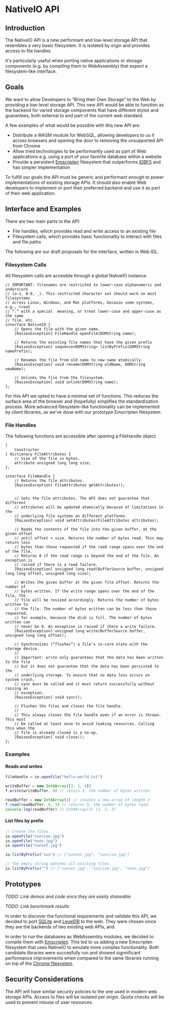 # NativeIO API

## Introduction

The NativeIO API is a new performant and low-level storage API that resembles a very basic filesystem. It is isolated by orgin and provides access to file handles. 


It's particularly useful when porting native applications or storage components (e.g. by compiling them to WebAssembly) that expect a filesystem-like interface.


## Goals

We want to allow Developers to “Bring their Own Storage” to the Web by providing a low-level storage API. This new API would be able to function as the backend for varied storage components that have different styles and guarantees, both external to and part of the current web standard.

A few examples of what would be possible with this new API are:
*	Distribute a WASM module for WebSQL, allowing developers to us it across browsers and opening the door to removing the unsupported API from Chrome
*	Allow tried technologies to be performantly used as part of Web applications e.g. using a port of your favorite database within a website
*	Provide a persistent [Emscripten](https://emscripten.org/) filesystem that outperforms [IDBFS](https://emscripten.org/docs/api_reference/Filesystem-API.html#filesystem-api-idbfs) and has simpler implementation

To fulfill our goals the API must be generic and performant enough to power implementations of existing storage APIs. It should also enable Web developers to implement or port their preferred backend and use it as part of their web application.

## Interface and Examples

There are two main parts to the API:

*	File handles, which provides read and write access to an existing file
*	Filesystem calls, which provides basic functionality to interact with files and file paths

The following are our draft proposals for the interface, written in Web IDL.

### Filesystem Calls

All filesystem calls are accesible through a global NativeIO instance.

```webidl
// IMPORTANT: filenames are restricted to lower-case alphanumeric and underscore
// (a-z, 0-9, _). This restricted character set should work on most filesystems
// across Linux, Windows, and Mac platforms, because some systems, e.g., treat
// “.” with a special  meaning, or treat lower-case and upper-case as the same
// file, etc.
interface NativeIO {
    // Opens the file with the given name.
    [RaisesException] FileHandle openFile(DOMString name);

    // Returns the existing file names that have the given prefix
    [RaisesException] sequence<DOMString> listByPrefix(DOMString namePrefix);

    // Renames the file from old name to new name atomically.
    [RaisesException] void rename(DOMString oldName, DOMString newName);

    // Unlinks the file from the filesystem.
    [RaisesException] void unlink(DOMString name);
};
```

For this API we opted to have a minimal set of functions. This reduces the surface area of the browser and (hopefully) simplifies the standardization process. More advanced filesystem-like functionality can be implemented by client libraries, as we've done with our prototype Emscripten filesystem.


### File Handles

The following functions are accessible after opening a FileHandle object.

```webidl
[
    Constructor
] dictionary FileAttributes {
    // Size of the file in bytes.
    attribute unsigned long long size;
};

interface FileHandle {
    // Returns the file attributes.
    [RaisesException] FileAttributes getAttributes();


    // Sets the file attributes. The API does not guarantee that different
    // attributes will be updated atomically because of limitations in the
    // underlying file systems on different platforms.
    [RaisesException] void setAttributes(FileAttributes attributes);

    // Reads the contents of the file into the given buffer, at the given offset
    // until offset + size. Returns the number of bytes read. This may return less
    // bytes than those requested if the read range spans over the end of the file.
    // Returns 0 if the read range is beyond the end of the file. An exception is
    // raised if there is a read failure.
    [RaisesException] unsigned long read(BufferSource buffer, unsigned long long offset, unsigned long size);

    // Writes the given buffer at the given file offset. Returns the number of
    // bytes written. If the write range spans over the end of the file, the
    // file will be resized accordingly. Returns the number of bytes written to
    // the file. The number of bytes written can be less than those requested,
    // for example, because the disk is full. The number of bytes written can
    // never be 0. An exception is raised if there a write failure.
    [RaisesException] unsigned long write(BufferSource buffer, unsigned long long offset);

    // Synchronizes (“flushes”) a file’s in-core state with the storage device.
    //
    // Important: write only guarantees that the data has been written to the file
    // but it does not guarantee that the data has been persisted to the
    // underlying storage. To ensure that no data loss occurs on system crash,
    // sync must be called and it must return successfully without raising an
    // exception.
    [RaisesException] void sync();

    // Flushes the files and closes the file handle.
    //
    // This always closes the file handle even if an error is thrown. This must
    // be called at least once to avoid leaking resources. Calling this when the
    // file is already closed is a no-op.
    [RaisesException] void close();
};
```

### Examples
#### Reads and writes
```javascript
fileHandle = io.openFile("hello-world.txt")

writeBuffer = new Int8Array([3, 1, 4])
f.write(writeBuffer, 0) // return 3, the number of bytes written

readBuffer = new Int8Array(3) // creates a new array of length 3
f.read(readBuffer, 0, 3) // returns 3, the number of bytes read
console.log(readBuffer) // Int8Array(3) [1, 2, 3]

```
#### List files by prefix
```javascript
// Create the files
io.openFile("sunrise.jpg")
io.openFile("noon.jpg")
io.openFile("sunset.jpg")

io.listByPrefix("sun") // ["sunset.jpg", "sunrise.jpg"]

// the empty string matches all existing files
io.listByPrefix("") // ["sunset.jpg", "sunrise.jpg", "noon.jpg"]
```

## Prototypes
_TODO: Link demos and code once they are easily shareable_

_TODO: Link benchmark results_

In order to discover the functional requirements and validate this API, we decided to port [SQLite](https://www.sqlite.org/index.html) and [LevelDB](https://github.com/google/leveldb) to the web. They were chosen since they are the backends of two existing web APIs, and

In order to run the databases as WebAssembly modules, we decided to compile them with [Emscripten](https://emscripten.org/). This led to us adding a new Emscripten filesystem that uses NativeIO to emulate more complex functionality. Both candidate libraries were succesfully run and showed signnificant performance improvements when compared to the same libraries running on top of the [Chrome filesystem](https://developer.mozilla.org/en-US/docs/Web/API/Window/requestFileSystem).

## Security Considerations
The API will have similar security policies to the one used in modern web storage APIs. Access to files will be isolated per origin. Quota checks will be used to prevent misuse of user resources.


